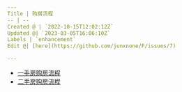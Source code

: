 ```yaml
---
Title | 购房流程
-- | --
Created @ | `2022-10-15T12:02:12Z`
Updated @| `2023-03-05T16:06:10Z`
Labels | `enhancement`
Edit @| [here](https://github.com/junxnone/F/issues/7)

---
```

- [一手房购房流程](/0044_购房流程_一手房)
- [二手房购房流程](/0045_购房流程_二手房)


